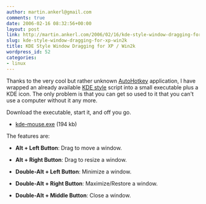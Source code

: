 ```yaml
---
author: martin.ankerl@gmail.com
comments: true
date: 2006-02-16 08:32:56+00:00
layout: post
link: http://martin.ankerl.com/2006/02/16/kde-style-window-dragging-for-xp-win2k/
slug: kde-style-window-dragging-for-xp-win2k
title: KDE Style Window Dragging for XP / Win2k
wordpress_id: 52
categories:
- linux
---
```


Thanks to the very cool but rather unknown [AutoHotkey](http://www.autohotkey.com/) application, I have wrapped an already available [KDE style](http://www.autohotkey.com/docs/scripts/EasyWindowDrag_(KDE).htm) script into a small executable plus a KDE icon. The only problem is that you can get so used to it that you can't use a computer without it any more.



<!-- more -->
	


Download the executable, start it, and off you go.


	


	
  * [kde-mouse.exe](/files/kde-mouse.exe) (194 kb)

	
	

The features are:


	


	
  * **Alt + Left Button**: Drag to move a window.

	
  * **Alt + Right Button**: Drag to resize a window.

	
  * **Double-Alt + Left Button**: Minimize a window.

	
  * **Double-Alt + Right Button**: Maximize/Restore a window.

	
  * **Double-Alt + Middle Button**: Close a window.

	
